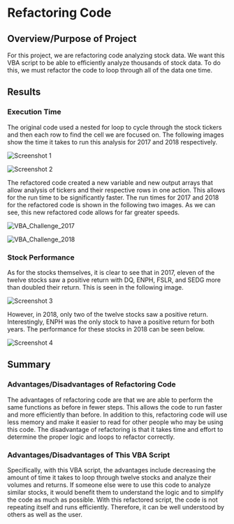 # Refactoring Code

## Overview/Purpose of Project

For this project, we are refactoring code analyzing stock data. We want this VBA script to be able to efficiently analyze thousands of stock data. To do this, we must refactor the code to loop through all of the data one time.

## Results

### Execution Time
The original code used a nested for loop to cycle through the stock tickers and then each row to find the cell we are focused on. The following images show the time it takes to run this analysis for 2017 and 2018 respectively.

![Screenshot 1](https://user-images.githubusercontent.com/81498850/116643345-7c14d400-a936-11eb-9886-5aeaa014e560.png)

![Screenshot 2](https://user-images.githubusercontent.com/81498850/116643389-9353c180-a936-11eb-9343-56351bcc5a3a.png)

The refactored code created a new variable and new output arrays that allow analysis of tickers and their respective rows in one action. This allows for the run time to be significantly faster. The run times for 2017 and 2018 for the refactored code is shown in the following two images. As we can see, this new refactored code allows for far greater speeds. 

![VBA_Challenge_2017](https://user-images.githubusercontent.com/81498850/116643587-ff362a00-a936-11eb-9d0b-c4d5a5a9dae5.png)

![VBA_Challenge_2018](https://user-images.githubusercontent.com/81498850/116643634-19700800-a937-11eb-82d2-ab8a81607a53.png)

### Stock Performance

As for the stocks themselves, it is clear to see that in 2017, eleven of the twelve stocks saw a positive return with DQ, ENPH, FSLR, and SEDG more than doubled their return. This is seen in the following image.

![Screenshot 3](https://user-images.githubusercontent.com/81498850/116643453-b7170780-a936-11eb-8b11-bb8f0903f077.png)

However, in 2018, only two of the twelve stocks saw a positive return. Interestingly, ENPH was the only stock to have a positive return for both years. The performance for these stocks in 2018 can be seen below.

![Screenshot 4](https://user-images.githubusercontent.com/81498850/116643478-c9914100-a936-11eb-8e83-124b11b2346d.png)

## Summary

### Advantages/Disadvantages of Refactoring Code

The advantages of refactoring code are that we are able to perform the same functions as before in fewer steps. This allows the code to run faster and more efficiently than before. In addition to this, refactoring code will use less memory and make it easier to read for other people who may be using this code. The disadvantage of refactoring is that it takes time and effort to determine the proper logic and loops to refactor correctly.

### Advantages/Disadvantages of This VBA Script

Specifically, with this VBA script, the advantages include decreasing the amount of time it takes to loop through twelve stocks and analyze their volumes and returns. If someone else were to use this code to analyze similar stocks, it would benefit them to understand the logic and to simplify the code as much as possible. With this refactored script, the code is not repeating itself and runs efficiently. Therefore, it can be well understood by others as well as the user.
